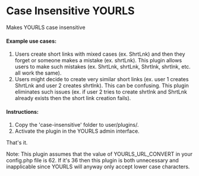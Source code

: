 # Case Insensitive YOURLS
Makes YOURLS case insensitive

#### Example use cases:

1. Users create short links with mixed cases (ex. ShrtLnk) and then they forget or someone makes a mistake (ex. shrtLnk).  This plugin allows users to make such mistakes (ex. ShrtLnk, shrtLnk, Shrtlnk, shrtlnk, etc. all work the same).
2. Users might decide to create very similar short links (ex. user 1 creates ShrtLnk and user 2 creates shrtlnk).  This can be confusing.  This plugin eliminates such issues (ex. if user 2 tries to create shrtlnk and ShrtLnk already exists then the short link creation fails).

#### Instructions:

1. Copy the 'case-insensitive' folder to user/plugins/.
2. Activate the plugin in the YOURLS admin interface.

That's it.

Note: This plugin assumes that the value of YOURLS_URL_CONVERT in your config.php file is 62.  If it's 36 then this plugin is both unnecessary and inapplicable since YOURLS will anyway only accept lower case characters.

